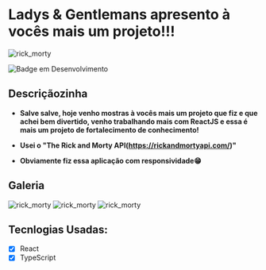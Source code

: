 <h1>Ladys & Gentlemans apresento à vocês mais um projeto!!!</h2>

![rick_morty](https://user-images.githubusercontent.com/59092579/191336010-74a79ded-7216-45ce-806b-0c47a1e50cb9.png)

![Badge em Desenvolvimento](http://img.shields.io/static/v1?label=STATUS&message=Concluido&color=RED&style=for-the-badge)

## Descriçãozinha

* <strong>Salve salve, hoje venho mostras à vocês mais um projeto que fiz e que achei bem divertido, venho trabalhando mais com ReactJS e essa é mais um projeto
de fortalecimento de conhecimento! 

* Usei o "The Rick and Morty API(https://rickandmortyapi.com/)"
* Obviamente fiz essa aplicação com responsividade😁</strong>

## Galeria

![rick_morty](https://user-images.githubusercontent.com/59092579/191337503-c30b6b45-9562-4043-8e54-6782c7ceb5a4.png)
![rick_morty](https://user-images.githubusercontent.com/59092579/191337570-25bf8e0f-d928-4bd7-ad2c-147c70e5e456.png)
![rick_morty](https://user-images.githubusercontent.com/59092579/191337646-8fd494aa-564e-498d-baac-908d20ed598a.png)



## Tecnlogias Usadas: 

- [x] React
- [x] TypeScript
